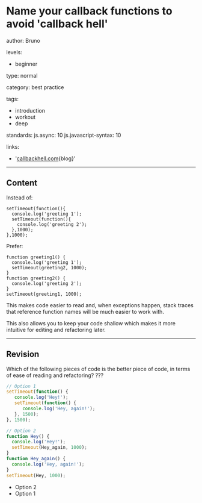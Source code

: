 # Name your callback functions to avoid 'callback hell'
author: Bruno

levels:

  - beginner

type: normal

category: best practice

tags:
  - introduction
  - workout
  - deep

standards:
  js.async: 10
  js.javascript-syntax: 10

links:

  - '[callbackhell.com](http://callbackhell.com/){blog}'

---
## Content

Instead of:
```
setTimeout(function(){
  console.log('greeting 1');
  setTimeout(function(){
    console.log('greeting 2');
  },1000);
},1000);
```
Prefer:
```
function greeting1() {
  console.log('greeting 1');
  setTimeout(greeting2, 1000);
}
function greeting2() {
  console.log('greeting 2');
}
setTimeout(greeting1, 1000);
```
This makes code easier to read
and, when exceptions happen, stack traces that reference function names will be much easier to work with.

This  also allows you to keep your code shallow which makes it more intuitive for editing and refactoring later.

---
## Revision

Which of the following pieces of code is the better piece of code, in terms of ease of reading and refactoring? ???

```javascript
// Option 1
setTimeout(function() {
   console.log('Hey!');
   setTimeout(function() {
      console.log('Hey, again!');
   }, 1500);
}, 1500);

// Option 2
function Hey() {
  console.log('Hey!');
  setTimeout(Hey_again, 1000);
}
function Hey_again() {
  console.log('Hey, again!');
}
setTimeout(Hey, 1000);
```

* Option 2
* Option 1
